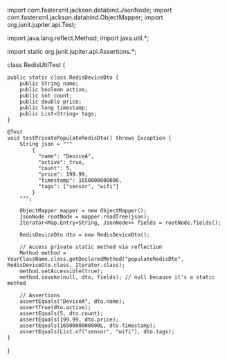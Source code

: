import com.fasterxml.jackson.databind.JsonNode;
import com.fasterxml.jackson.databind.ObjectMapper;
import org.junit.jupiter.api.Test;

import java.lang.reflect.Method;
import java.util.*;

import static org.junit.jupiter.api.Assertions.*;

class RedisUtilTest {

    public static class RedisDeviceDto {
        public String name;
        public boolean active;
        public int count;
        public double price;
        public long timestamp;
        public List<String> tags;
    }

    @Test
    void testPrivatePopulateRedisDto() throws Exception {
        String json = """
            {
              "name": "DeviceA",
              "active": true,
              "count": 5,
              "price": 199.99,
              "timestamp": 1650000000000,
              "tags": ["sensor", "wifi"]
            }
        """;

        ObjectMapper mapper = new ObjectMapper();
        JsonNode rootNode = mapper.readTree(json);
        Iterator<Map.Entry<String, JsonNode>> fields = rootNode.fields();

        RedisDeviceDto dto = new RedisDeviceDto();

        // Access private static method via reflection
        Method method = YourClassName.class.getDeclaredMethod("populateRedisDto", RedisDeviceDto.class, Iterator.class);
        method.setAccessible(true);
        method.invoke(null, dto, fields); // null because it's a static method

        // Assertions
        assertEquals("DeviceA", dto.name);
        assertTrue(dto.active);
        assertEquals(5, dto.count);
        assertEquals(199.99, dto.price);
        assertEquals(1650000000000L, dto.timestamp);
        assertEquals(List.of("sensor", "wifi"), dto.tags);
    }
}